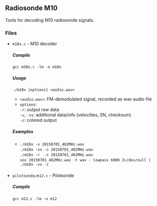 
## Radiosonde M10

Tools for decoding M10 radiosonde signals.

### Files

* `m10x.c` - M10 decoder

  ##### Compile
  `gcc m10x.c -lm -o m10x`

  ##### Usage
  `./m10x [options] <audio.wav>` <br />
  * `<audio.wav>`: FM-demodulated signal, recorded as wav audio file <br />
  * `options`: <br />
     `-r`: output raw data <br />
     `-v`, `-vv`: additional data/info (velocities, SN, checksum) <br />
     `-c`: colored output <br />


  ##### Examples
  * `./m10x -v 20150701_402MHz.wav` <br />
    `./m10x -vv -c 20150701_402MHz.wav` <br />
    `./m10x -r  -c 20150701_402MHz.wav` <br />
    `sox 20150701_402MHz.wav -t wav - lowpass 6000 2>/dev/null | ./m10x -vv -c` <br />

 ####

* `pilotsonde/m12.c` - Pilotsonde

  ##### Compile
  `gcc m12.c -lm -o m12`

